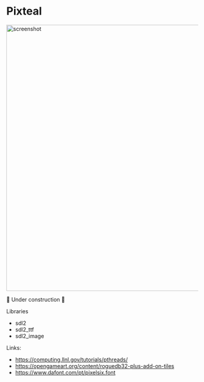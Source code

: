 # Pixteal

<img src="https://i.ibb.co/jbTRK7F/print.png" width="700px" alt="screenshot"></a>

:construction: Under construction :construction: 

Libraries
- sdl2
- sdl2_ttf
- sdl2_image

Links:
- https://computing.llnl.gov/tutorials/pthreads/
- https://opengameart.org/content/roguedb32-plus-add-on-tiles
- https://www.dafont.com/pt/pixelsix.font
